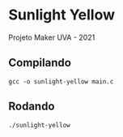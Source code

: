# Sunlight Yellow

Projeto Maker UVA - 2021

## Compilando

```
gcc -o sunlight-yellow main.c
```

## Rodando

```
./sunlight-yellow
```
